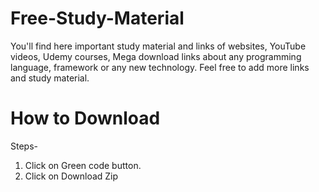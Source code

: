 # Free-Study-Material
You'll find here important study material and links of websites, YouTube videos, Udemy courses, Mega download links about any programming language, framework or any new technology. Feel free to add more links and study material. 

# How to Download
Steps-
1. Click on Green code button. 
2. Click on Download Zip
